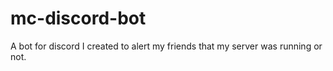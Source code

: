 # mc-discord-bot
A bot for discord I created to alert my friends that my server was running or not.
